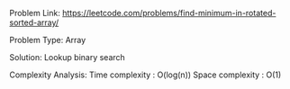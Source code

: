 Problem Link: https://leetcode.com/problems/find-minimum-in-rotated-sorted-array/

Problem Type: Array

Solution: Lookup binary search

Complexity Analysis:
	Time complexity : O(log(n))
	Space complexity : O(1)
